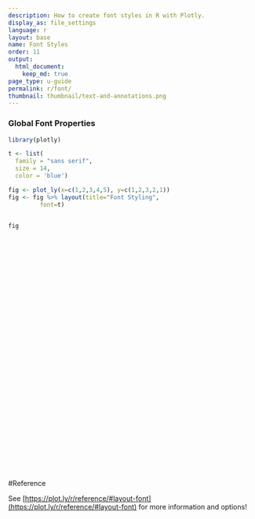 ```yaml
---
description: How to create font styles in R with Plotly.
display_as: file_settings
language: r
layout: base
name: Font Styles
order: 11
output:
  html_document:
    keep_md: true
page_type: u-guide
permalink: r/font/
thumbnail: thumbnail/text-and-annotations.png
---
```



### Global Font Properties


```r
library(plotly)

t <- list(
  family = "sans serif",
  size = 14,
  color = 'blue')

fig <- plot_ly(x=c(1,2,3,4,5), y=c(1,2,3,2,1))
fig <- fig %>% layout(title="Font Styling",
         font=t)


fig
```

<div id="htmlwidget-9e290fb08374c14768a2" style="width:672px;height:480px;" class="plotly html-widget"></div>
<script type="application/json" data-for="htmlwidget-9e290fb08374c14768a2">{"x":{"visdat":{"35f334a4c0bf":["function () ","plotlyVisDat"]},"cur_data":"35f334a4c0bf","attrs":{"35f334a4c0bf":{"x":[1,2,3,4,5],"y":[1,2,3,2,1],"alpha_stroke":1,"sizes":[10,100],"spans":[1,20]}},"layout":{"margin":{"b":40,"l":60,"t":25,"r":10},"title":"Font Styling","font":{"family":"sans serif","size":14,"color":"blue"},"xaxis":{"domain":[0,1],"automargin":true,"title":[]},"yaxis":{"domain":[0,1],"automargin":true,"title":[]},"hovermode":"closest","showlegend":false},"source":"A","config":{"showSendToCloud":false},"data":[{"x":[1,2,3,4,5],"y":[1,2,3,2,1],"type":"scatter","mode":"markers","marker":{"color":"rgba(31,119,180,1)","line":{"color":"rgba(31,119,180,1)"}},"error_y":{"color":"rgba(31,119,180,1)"},"error_x":{"color":"rgba(31,119,180,1)"},"line":{"color":"rgba(31,119,180,1)"},"xaxis":"x","yaxis":"y","frame":null}],"highlight":{"on":"plotly_click","persistent":false,"dynamic":false,"selectize":false,"opacityDim":0.2,"selected":{"opacity":1},"debounce":0},"shinyEvents":["plotly_hover","plotly_click","plotly_selected","plotly_relayout","plotly_brushed","plotly_brushing","plotly_clickannotation","plotly_doubleclick","plotly_deselect","plotly_afterplot","plotly_sunburstclick"],"base_url":"https://plot.ly"},"evals":[],"jsHooks":[]}</script>

#Reference

See [https://plot.ly/r/reference/#layout-font](https://plot.ly/r/reference/#layout-font) for more information and options!
